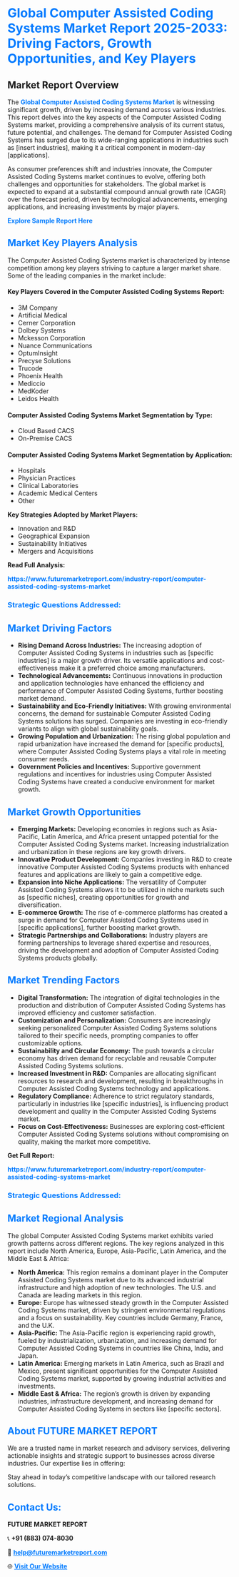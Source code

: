 <h1 style="color: #007BFF;">Global Computer Assisted Coding Systems Market Report 2025-2033: Driving Factors, Growth Opportunities, and Key Players</h1>

<section id="overview">
<h2>Market Report Overview</h2>
<p>The <a href="https://www.futuremarketreport.com/industry-report/computer-assisted-coding-systems-market" style="color: #007BFF; text-decoration: none;"><strong>Global Computer Assisted Coding Systems Market</strong></a> is witnessing significant growth, driven by increasing demand across various industries. This report delves into the key aspects of the Computer Assisted Coding Systems market, providing a comprehensive analysis of its current status, future potential, and challenges. The demand for Computer Assisted Coding Systems has surged due to its wide-ranging applications in industries such as [insert industries], making it a critical component in modern-day [applications].</p>
<p>As consumer preferences shift and industries innovate, the Computer Assisted Coding Systems market continues to evolve, offering both challenges and opportunities for stakeholders. The global market is expected to expand at a substantial compound annual growth rate (CAGR) over the forecast period, driven by technological advancements, emerging applications, and increasing investments by major players.</p>
</section>

<section id="overview">
<p><a href="https://www.futuremarketreport.com/request-sample/reportId=105954" style="color: #007BFF; text-decoration: none;"><strong>Explore Sample Report Here</strong></a></p>
</section>

<section id="key-players">
<h2 style="color: #007BFF;">Market Key Players Analysis</h2>
<p>The Computer Assisted Coding Systems market is characterized by intense competition among key players striving to capture a larger market share. Some of the leading companies in the market include:</p>
<h4>Key Players Covered in the Computer Assisted Coding Systems Report:</h4>
<ul><li>3M Company</li><li>Artificial Medical</li><li>Cerner Corporation</li><li>Dolbey Systems</li><li>Mckesson Corporation</li><li>Nuance Communications</li><li>OptumInsight</li><li>Precyse Solutions</li><li>Trucode</li><li>Phoenix Health</li><li>Mediccio</li><li>MedKoder</li><li>Leidos Health</li></ul>
<h4>Computer Assisted Coding Systems Market Segmentation by Type:</h4>
<ul><li>Cloud Based CACS</li><li>On-Premise CACS</li></ul>

<h4>Computer Assisted Coding Systems Market Segmentation by Application:</h4>
<ul><li>Hospitals</li><li>Physician Practices</li><li>Clinical Laboratories</li><li>Academic Medical Centers</li><li>Other</li></ul>
<p><strong>Key Strategies Adopted by Market Players:</strong></p>
<ul>
<li>Innovation and R&D</li>
<li>Geographical Expansion</li>
<li>Sustainability Initiatives</li>
<li>Mergers and Acquisitions</li>
</ul>
</section>

<section>
<p><strong>Read Full Analysis: </strong></p><a href="https://www.futuremarketreport.com/industry-report/computer-assisted-coding-systems-market" style="color: #007BFF; text-decoration: none;"><strong>https://www.futuremarketreport.com/industry-report/computer-assisted-coding-systems-market</strong></a>
<h3 style="color: #007BFF;">Strategic Questions Addressed:</h3>
</section>

<section id="driving-factors">
<h2 style="color: #007BFF;">Market Driving Factors</h2>
<ul>
<li><strong>Rising Demand Across Industries:</strong> The increasing adoption of Computer Assisted Coding Systems in industries such as [specific industries] is a major growth driver. Its versatile applications and cost-effectiveness make it a preferred choice among manufacturers.</li>
<li><strong>Technological Advancements:</strong> Continuous innovations in production and application technologies have enhanced the efficiency and performance of Computer Assisted Coding Systems, further boosting market demand.</li>
<li><strong>Sustainability and Eco-Friendly Initiatives:</strong> With growing environmental concerns, the demand for sustainable Computer Assisted Coding Systems solutions has surged. Companies are investing in eco-friendly variants to align with global sustainability goals.</li>
<li><strong>Growing Population and Urbanization:</strong> The rising global population and rapid urbanization have increased the demand for [specific products], where Computer Assisted Coding Systems plays a vital role in meeting consumer needs.</li>
<li><strong>Government Policies and Incentives:</strong> Supportive government regulations and incentives for industries using Computer Assisted Coding Systems have created a conducive environment for market growth.</li>
</ul>
</section>

<section id="growth-opportunities">
<h2 style="color: #007BFF;">Market Growth Opportunities</h2>
<ul>
<li><strong>Emerging Markets:</strong> Developing economies in regions such as Asia-Pacific, Latin America, and Africa present untapped potential for the Computer Assisted Coding Systems market. Increasing industrialization and urbanization in these regions are key growth drivers.</li>
<li><strong>Innovative Product Development:</strong> Companies investing in R&D to create innovative Computer Assisted Coding Systems products with enhanced features and applications are likely to gain a competitive edge.</li>
<li><strong>Expansion into Niche Applications:</strong> The versatility of Computer Assisted Coding Systems allows it to be utilized in niche markets such as [specific niches], creating opportunities for growth and diversification.</li>
<li><strong>E-commerce Growth:</strong> The rise of e-commerce platforms has created a surge in demand for Computer Assisted Coding Systems used in [specific applications], further boosting market growth.</li>
<li><strong>Strategic Partnerships and Collaborations:</strong> Industry players are forming partnerships to leverage shared expertise and resources, driving the development and adoption of Computer Assisted Coding Systems products globally.</li>
</ul>
</section>

<section id="trending-factors">
<h2 style="color: #007BFF;">Market Trending Factors</h2>
<ul>
<li><strong>Digital Transformation:</strong> The integration of digital technologies in the production and distribution of Computer Assisted Coding Systems has improved efficiency and customer satisfaction.</li>
<li><strong>Customization and Personalization:</strong> Consumers are increasingly seeking personalized Computer Assisted Coding Systems solutions tailored to their specific needs, prompting companies to offer customizable options.</li>
<li><strong>Sustainability and Circular Economy:</strong> The push towards a circular economy has driven demand for recyclable and reusable Computer Assisted Coding Systems solutions.</li>
<li><strong>Increased Investment in R&D:</strong> Companies are allocating significant resources to research and development, resulting in breakthroughs in Computer Assisted Coding Systems technology and applications.</li>
<li><strong>Regulatory Compliance:</strong> Adherence to strict regulatory standards, particularly in industries like [specific industries], is influencing product development and quality in the Computer Assisted Coding Systems market.</li>
<li><strong>Focus on Cost-Effectiveness:</strong> Businesses are exploring cost-efficient Computer Assisted Coding Systems solutions without compromising on quality, making the market more competitive.</li>
</ul>
</section>

<section>
<p><strong>Get Full Report: </strong></p><a href="https://www.futuremarketreport.com/industry-report/computer-assisted-coding-systems-market" style="color: #007BFF; text-decoration: none;"><strong>https://www.futuremarketreport.com/industry-report/computer-assisted-coding-systems-market</strong></a>
<h3 style="color: #007BFF;">Strategic Questions Addressed:</h3>
</section>


<section id="regional-analysis">
<h2 style="color: #007BFF;">Market Regional Analysis</h2>
<p>The global Computer Assisted Coding Systems market exhibits varied growth patterns across different regions. The key regions analyzed in this report include North America, Europe, Asia-Pacific, Latin America, and the Middle East & Africa:</p>
<ul>
<li><strong>North America:</strong> This region remains a dominant player in the Computer Assisted Coding Systems market due to its advanced industrial infrastructure and high adoption of new technologies. The U.S. and Canada are leading markets in this region.</li>
<li><strong>Europe:</strong> Europe has witnessed steady growth in the Computer Assisted Coding Systems market, driven by stringent environmental regulations and a focus on sustainability. Key countries include Germany, France, and the U.K.</li>
<li><strong>Asia-Pacific:</strong> The Asia-Pacific region is experiencing rapid growth, fueled by industrialization, urbanization, and increasing demand for Computer Assisted Coding Systems in countries like China, India, and Japan.</li>
<li><strong>Latin America:</strong> Emerging markets in Latin America, such as Brazil and Mexico, present significant opportunities for the Computer Assisted Coding Systems market, supported by growing industrial activities and investments.</li>
<li><strong>Middle East & Africa:</strong> The region’s growth is driven by expanding industries, infrastructure development, and increasing demand for Computer Assisted Coding Systems in sectors like [specific sectors].</li>
</ul>
</section>

<footer>
<h2 style="color: #007BFF;">About FUTURE MARKET REPORT</h2>
<p>We are a trusted name in market research and advisory services, delivering actionable insights and strategic support to businesses across diverse industries. Our expertise lies in offering:</p>

<p>Stay ahead in today’s competitive landscape with our tailored research solutions.</p>

<h2 style="color: #007BFF;">Contact Us:</h2>
<p><strong>FUTURE MARKET REPORT</strong></p>
<p>📞 <strong>+91 (883) 074-8030</strong></p>
<p>📧 <strong><a href="mailto:help@futuremarketreport.com" style="color: #007BFF;">help@futuremarketreport.com</a></strong></p>
<p>🌐 <strong><a href="https://www.futuremarketreport.com/" style="color: #007BFF;">Visit Our Website</a></strong></p>
</footer>